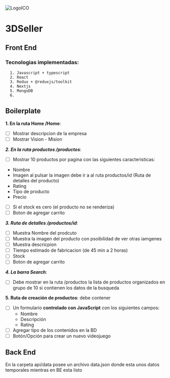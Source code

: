 ![LogoICO](https://user-images.githubusercontent.com/16067675/209176194-1853262c-dacd-46e9-aa32-db310e7a2d66.jpg)

# 3DSeller 

## Front End
### Tecnologias implementadas:
      1. Javascript + typescript
      2. React
      3. Redux + @reduxjs/toolkit
      4. Nextjs 
      5. MongoDB
      6. 
      
## Boilerplate

__1.  En la ruta Home /Home__:

- [ ] Mostrar descripcion de la empresa
- [ ] Mostrar Vision - Mision 
    
___2. En la ruta productos /productos___:
- [ ] Mostrar 10 productos por pagina con las siguientes caracteristicas:
- Nombre
- Imagen al pulsar la imagen debe ir a al ruta productos/id (Ruta de detalles del producto)
- Rating 
- Tipo de producto
- Precio
- [ ] Si el stock es cero (el producto no se renderiza)
- [ ] Boton de agregar carrito
    
___3. Ruta de detalles /productos/id___:
- [ ] Muestra Nombre del prodcuto
- [ ] Muestra la imagen del producto con psoibilidad de ver otras iamgenes
- [ ] Muestra descricpion
- [ ] Tiempo estimado de fabricacion (de 45 min a 2 horas)
- [ ] Stock
- [ ] Boton de agregar carrito
    
___4. La barra Search___:
- [ ] Debe mostrar en la ruta /productos la lista de productos organizados en grupo de 10 si contienen los datos de la busqueda
    
__5. Ruta de creación de productos__: debe contener

- [ ] Un formulario __controlado con JavaScript__ con los siguientes campos:
  - Nombre
  - Descripción
  - Rating
- [ ] Agregar tipo de los contenidos en la BD 
- [ ] Botón/Opción para crear un nuevo videojuego
    
## Back End
En la carpeta api/data posee un archivo data.json donde esta unos datos temporales mientras en BE esta listo

      

